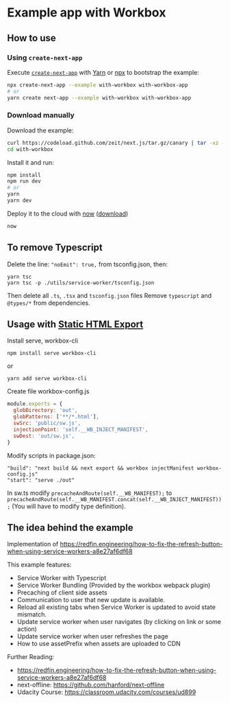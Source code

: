 # Example app with Workbox

## How to use

### Using `create-next-app`

Execute [`create-next-app`](https://github.com/segmentio/create-next-app) with [Yarn](https://yarnpkg.com/lang/en/docs/cli/create/) or [npx](https://github.com/zkat/npx#readme) to bootstrap the example:

```bash
npx create-next-app --example with-workbox with-workbox-app
# or
yarn create next-app --example with-workbox with-workbox-app
```

### Download manually

Download the example:

```bash
curl https://codeload.github.com/zeit/next.js/tar.gz/canary | tar -xz --strip=2 next.js-canary/examples/with-workbox
cd with-workbox
```

Install it and run:

```bash
npm install
npm run dev
# or
yarn
yarn dev
```

Deploy it to the cloud with [now](https://zeit.co/now) ([download](https://zeit.co/download))

```bash
now
```

## To remove Typescript

Delete the line: `"noEmit": true,` from tsconfig.json, then:

```
yarn tsc
yarn tsc -p ./utils/service-worker/tsconfig.json
```

Then delete all `.ts`, `.tsx` and `tsconfig.json` files
Remove `typescript` and `@types/*` from dependencies.

## Usage with [Static HTML Export](https://github.com/zeit/next.js/#static-html-export)

Install serve, workbox-cli

```
npm install serve workbox-cli
```

or

```
yarn add serve workbox-cli
```

Create file workbox-config.js

```js
module.exports = {
  globDirectory: 'out',
  globPatterns: ['**/*.html'],
  swSrc: 'public/sw.js',
  injectionPoint: 'self.__WB_INJECT_MANIFEST',
  swDest: 'out/sw.js',
}
```

Modify scripts in package.json:

```
"build": "next build && next export && workbox injectManifest workbox-config.js"
"start": "serve ./out"
```

In sw.ts modify `precacheAndRoute(self.__WB_MANIFEST);` to `precacheAndRoute(self.__WB_MANIFEST.concat(self.__WB_INJECT_MANIFEST));` (You will have to modify type definition).

## The idea behind the example

Implementation of https://redfin.engineering/how-to-fix-the-refresh-button-when-using-service-workers-a8e27af6df68

This example features:

- Service Worker with Typescript
- Service Worker Bundling (Provided by the workbox webpack plugin)
- Precaching of client side assets
- Communication to user that new update is available.
- Reload all existing tabs when Service Worker is updated to avoid state mismatch.
- Update service worker when user navigates (by clicking on link or some action)
- Update service worker when user refreshes the page
- How to use assetPrefix when assets are uploaded to CDN

Further Reading:

- https://redfin.engineering/how-to-fix-the-refresh-button-when-using-service-workers-a8e27af6df68
- next-offline: https://github.com/hanford/next-offline
- Udacity Course: https://classroom.udacity.com/courses/ud899
